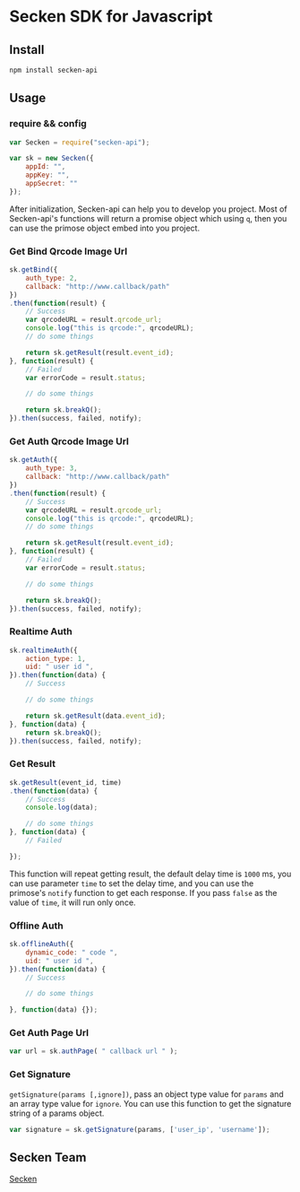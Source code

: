 # Secken SDK for Javascript

## Install
```sh
npm install secken-api
```
## Usage


### require && config

```javascript
var Secken = require("secken-api");

var sk = new Secken({
    appId: "",
    appKey: "",
    appSecret: ""
});
```
After initialization, Secken-api can help you to develop you project.
Most of Secken-api's functions will return a promise object which using `q`, then you can use the primose object embed into you project.

### Get Bind Qrcode Image Url
```javascript
sk.getBind({
    auth_type: 2,
    callback: "http://www.callback/path"
})
.then(function(result) {
    // Success
    var qrcodeURL = result.qrcode_url;
    console.log("this is qrcode:", qrcodeURL);
    // do some things

    return sk.getResult(result.event_id);
}, function(result) {
    // Failed
    var errorCode = result.status;

    // do some things

    return sk.breakQ();
}).then(success, failed, notify);
```

### Get Auth Qrcode Image Url
```javascript
sk.getAuth({
    auth_type: 3,
    callback: "http://www.callback/path"
})
.then(function(result) {
    // Success
    var qrcodeURL = result.qrcode_url;
    console.log("this is qrcode:", qrcodeURL);
    // do some things

    return sk.getResult(result.event_id);
}, function(result) {
    // Failed
    var errorCode = result.status;

    // do some things

    return sk.breakQ();
}).then(success, failed, notify);
```

### Realtime Auth
```javascript
sk.realtimeAuth({
    action_type: 1,
    uid: " user id ",
}).then(function(data) {
    // Success

    // do some things

    return sk.getResult(data.event_id);
}, function(data) {
    return sk.breakQ();
}).then(success, failed, notify);
```

### Get Result
```javascript
sk.getResult(event_id, time)
.then(function(data) {
    // Success
    console.log(data);

    // do some things
}, function(data) {
    // Failed

});
```
This function will repeat getting result, the default delay time is `1000` ms, you can use parameter `time` to set the delay time, and you can use the primose's `notify` function to get each response.
If you pass `false` as the value of `time`, it will run only once.

### Offline Auth
```javascript
sk.offlineAuth({
    dynamic_code: " code ",
    uid: " user id ",
}).then(function(data) {
    // Success

    // do some things

}, function(data) {});
```

### Get Auth Page Url
```javascript
var url = sk.authPage( " callback url " );
```

### Get Signature
`getSignature(params [,ignore])`, pass an object type value for `params` and an array type value for `ignore`.
You can use this function to get the signature string of a params object.

```javascript
var signature = sk.getSignature(params, ['user_ip', 'username']);
```

## Secken Team
[Secken](https://www.secken.com)
